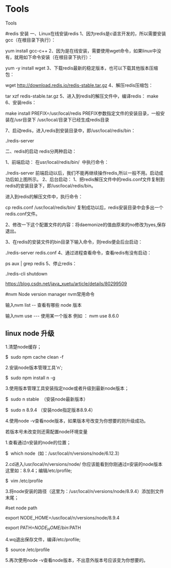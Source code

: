 # Tools
Tools

#redis 安装
一、Linux在线安装redis
1、因为redis是c语言开发的，所以需要安装gcc（在根目录下执行）：

yum install gcc-c++
2、因为是在线安装，需要使用wget命令，如果linux中没有，就用如下命令安装（在根目录下执行）：

yum -y install wget
3、下载redis最新的稳定版本，也可以下载其他版本压缩包：

wget http://download.redis.io/redis-stable.tar.gz
4、解压redis压缩包：

tar xzf redis-stable.tar.gz
5、进入到redis的解压文件中，编译redis：
make
6、安装redis：

make install PREFIX=/usr/local/redis
PREFIX参数指定文件的安装目录，一般安装在/usr目录下
/usr/local/目录下已经生成redis目录

7、启动redis，进入redis到安装目录中，即/usr/local/redis/bin：

./redis-server

二、redis的启动
redis分两种启动：

1、前端启动：
在usr/local/redis/bin/  中执行命令：

./redis-server
前端启动以后，我们不能再继续操作redis,所以一般不用。启动成功后如上图所示。
2、后台启动：
1、把redis解压文件中的redis.conf文件复制到redis的安装目录下，即/usr/local/redis/bin。

进入到redis的解压文件中，执行命令：

cp redis.conf /usr/local/redis/bin/
复制成功以后，redis安装目录中会多出一个redis.conf文件。

2、修改一下这个配置文件的内容：将daemonize的值由原来的no修改为yes,保存退出。

3、在redis的安装文件的bin目录下输入命令，则redis便会后台启动：

./redis-server redis.conf
4、通过进程查看命令，查看redis有没有启动：

ps aux | grep redis
5、停止redis：

./redis-cli shutdown

https://blog.csdn.net/java_xuetu/article/details/80299509


#nvm Node version manager
nvm常用命令

输入nvm list -- 查看有哪些 node 版本

输入nvm use --- 使用某一个版本 例如 ： nvm use 8.6.0


## linux node 升级 

1.清楚node缓存；

$  sudo npm cache clean -f  

2.安装node版本管理工具'n';

$  sudo npm install n -g

3.使用版本管理工具安装指定node或者升级到最新node版本；

$  sudo n stable  （安装node最新版本）

$  sudo n 8.9.4 （安装node指定版本8.9.4）

4.使用node -v查看node版本，如果版本号改变为你想要的则升级成功。

若版本号未改变则还需配置node环境变量

1.查看通过n安装的node的位置；

$  which node  (如：/usr/local/n/versions/node/6.12.3）

2.cd进入/usr/local/n/versions/node/ 你应该能看到你刚通过n安装的node版本这里如：8.9.4；编辑/etc/profile;

$  vim /etc/profile

3.将node安装的路径（这里为：/usr/local/n/versions/node/8.9.4）添加到文件末尾；

#set node path

export NODE_HOME=/usr/local/n/versions/node/8.9.4

export PATH=$NODE_HOME/bin:$PATH

4.wq退出保存文件，编译/etc/profile;

$  source /etc/profile

5.再次使用node -v查看node版本，不出意外版本号应该变为你想要的。

